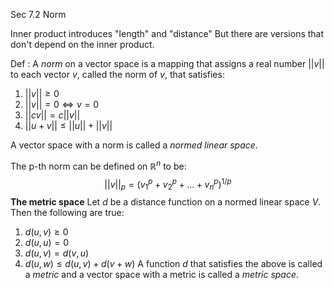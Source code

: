 Sec 7.2 Norm

Inner product introduces "length" and "distance"
But there are versions that don't depend on the inner product.

Def : A *norm* on a vector space is a mapping that assigns a real number $||v||$ to each vector $v$, called the norm of $v$, that satisfies:
1) $||v||\ge 0$
2) $||v||=0 \iff v=0$
3) $||cv||=c||v||$
4) $||u+v||\le||u||+||v||$

A vector space with a norm is called a *normed linear space*.


The p-th norm can be defined on $\mathbb{R}^n$ to be:
$$||v||_p=(v_1^p+v_2^p+\dots+v_n^p)^{1/p}$$
**The metric space**
Let $d$ be a distance function on a normed linear space $V$.
Then the following are true:
1) $d(u,v)\ge0$
2) $d(u,u)=0$
3) $d(u,v)=d(v,u)$
4) $d(u,w) \le d(u,v)+d(v+w)$
A function $d$ that satisfies the above is called a *metric*
and a vector space with a metric is called a *metric space*.

